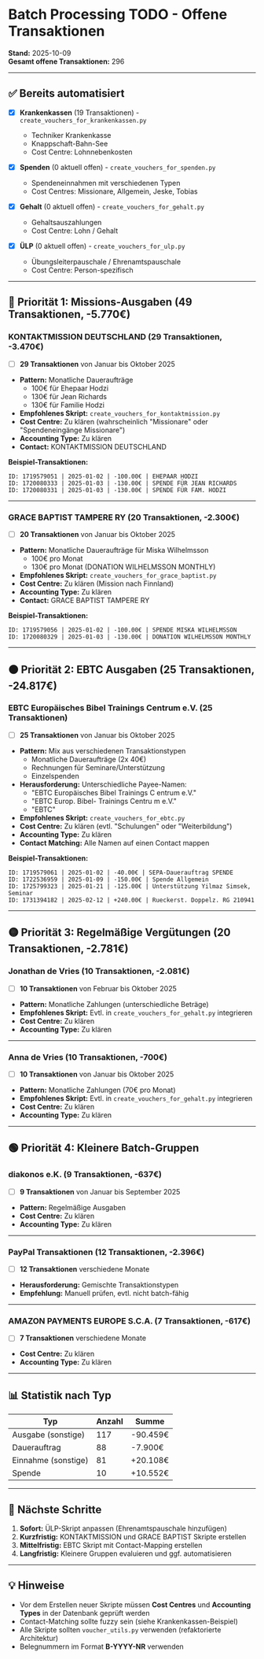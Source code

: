 # Batch Processing TODO - Offene Transaktionen

**Stand:** 2025-10-09  
**Gesamt offene Transaktionen:** 296

---

## ✅ Bereits automatisiert

- [x] **Krankenkassen** (19 Transaktionen) - `create_vouchers_for_krankenkassen.py`
  - Techniker Krankenkasse
  - Knappschaft-Bahn-See
  - Cost Centre: Lohnnebenkosten

- [x] **Spenden** (0 aktuell offen) - `create_vouchers_for_spenden.py`
  - Spendeneinnahmen mit verschiedenen Typen
  - Cost Centres: Missionare, Allgemein, Jeske, Tobias

- [x] **Gehalt** (0 aktuell offen) - `create_vouchers_for_gehalt.py`
  - Gehaltsauszahlungen
  - Cost Centre: Lohn / Gehalt

- [x] **ÜLP** (0 aktuell offen) - `create_vouchers_for_ulp.py`
  - Übungsleiterpauschale / Ehrenamtspauschale
  - Cost Centre: Person-spezifisch

---

## 🔴 Priorität 1: Missions-Ausgaben (49 Transaktionen, -5.770€)

### KONTAKTMISSION DEUTSCHLAND (29 Transaktionen, -3.470€)

- [ ] **29 Transaktionen** von Januar bis Oktober 2025
- **Pattern:** Monatliche Daueraufträge
  - 100€ für Ehepaar Hodzi
  - 130€ für Jean Richards
  - 130€ für Familie Hodzi
- **Empfohlenes Skript:** `create_vouchers_for_kontaktmission.py`
- **Cost Centre:** Zu klären (wahrscheinlich "Missionare" oder "Spendeneingänge Missionare")
- **Accounting Type:** Zu klären
- **Contact:** KONTAKTMISSION DEUTSCHLAND

**Beispiel-Transaktionen:**
```
ID: 1719579051 | 2025-01-02 | -100.00€ | EHEPAAR HODZI
ID: 1720080333 | 2025-01-03 | -130.00€ | SPENDE FÜR JEAN RICHARDS
ID: 1720080331 | 2025-01-03 | -130.00€ | SPENDE FÜR FAM. HODZI
```

---

### GRACE BAPTIST TAMPERE RY (20 Transaktionen, -2.300€)

- [ ] **20 Transaktionen** von Januar bis Oktober 2025
- **Pattern:** Monatliche Daueraufträge für Miska Wilhelmsson
  - 100€ pro Monat
  - 130€ pro Monat (DONATION WILHELMSSON MONTHLY)
- **Empfohlenes Skript:** `create_vouchers_for_grace_baptist.py`
- **Cost Centre:** Zu klären (Mission nach Finnland)
- **Accounting Type:** Zu klären
- **Contact:** GRACE BAPTIST TAMPERE RY

**Beispiel-Transaktionen:**
```
ID: 1719579056 | 2025-01-02 | -100.00€ | SPENDE MISKA WILHELMSSON
ID: 1720080329 | 2025-01-03 | -130.00€ | DONATION WILHELMSSON MONTHLY
```

---

## 🟠 Priorität 2: EBTC Ausgaben (25 Transaktionen, -24.817€)

### EBTC Europäisches Bibel Trainings Centrum e.V. (25 Transaktionen)

- [ ] **25 Transaktionen** von Januar bis Oktober 2025
- **Pattern:** Mix aus verschiedenen Transaktionstypen
  - Monatliche Daueraufträge (2x 40€)
  - Rechnungen für Seminare/Unterstützung
  - Einzelspenden
- **Herausforderung:** Unterschiedliche Payee-Namen:
  - "EBTC Europäisches Bibel Trainings C entrum e.V."
  - "EBTC Europ. Bibel- Trainings Centru m e.V."
  - "EBTC"
- **Empfohlenes Skript:** `create_vouchers_for_ebtc.py`
- **Cost Centre:** Zu klären (evtl. "Schulungen" oder "Weiterbildung")
- **Accounting Type:** Zu klären
- **Contact Matching:** Alle Namen auf einen Contact mappen

**Beispiel-Transaktionen:**
```
ID: 1719579061 | 2025-01-02 | -40.00€ | SEPA-Dauerauftrag SPENDE
ID: 1722536959 | 2025-01-09 | -150.00€ | Spende Allgemein
ID: 1725799323 | 2025-01-21 | -125.00€ | Unterstützung Yilmaz Simsek, Seminar
ID: 1731394182 | 2025-02-12 | +240.00€ | Rueckerst. Doppelz. RG 210941
```

---

## 🟡 Priorität 3: Regelmäßige Vergütungen (20 Transaktionen, -2.781€)

### Jonathan de Vries (10 Transaktionen, -2.081€)

- [ ] **10 Transaktionen** von Februar bis Oktober 2025
- **Pattern:** Monatliche Zahlungen (unterschiedliche Beträge)
- **Empfohlenes Skript:** Evtl. in `create_vouchers_for_gehalt.py` integrieren
- **Cost Centre:** Zu klären
- **Accounting Type:** Zu klären

---

### Anna de Vries (10 Transaktionen, -700€)

- [ ] **10 Transaktionen** von Januar bis Oktober 2025
- **Pattern:** Monatliche Zahlungen (70€ pro Monat)
- **Empfohlenes Skript:** Evtl. in `create_vouchers_for_gehalt.py` integrieren
- **Cost Centre:** Zu klären
- **Accounting Type:** Zu klären

---

## 🟢 Priorität 4: Kleinere Batch-Gruppen

### diakonos e.K. (9 Transaktionen, -637€)

- [ ] **9 Transaktionen** von Januar bis September 2025
- **Pattern:** Regelmäßige Ausgaben
- **Cost Centre:** Zu klären
- **Accounting Type:** Zu klären

---

### PayPal Transaktionen (12 Transaktionen, -2.396€)

- [ ] **12 Transaktionen** verschiedene Monate
- **Herausforderung:** Gemischte Transaktionstypen
- **Empfehlung:** Manuell prüfen, evtl. nicht batch-fähig

---

### AMAZON PAYMENTS EUROPE S.C.A. (7 Transaktionen, -617€)

- [ ] **7 Transaktionen** verschiedene Monate
- **Cost Centre:** Zu klären
- **Accounting Type:** Zu klären

---

## 📊 Statistik nach Typ

| Typ | Anzahl | Summe |
|-----|--------|-------|
| Ausgabe (sonstige) | 117 | -90.459€ |
| Dauerauftrag | 88 | -7.900€ |
| Einnahme (sonstige) | 81 | +20.108€ |
| Spende | 10 | +10.552€ |

---

## 🎯 Nächste Schritte

1. **Sofort:** ÜLP-Skript anpassen (Ehrenamtspauschale hinzufügen)
2. **Kurzfristig:** KONTAKTMISSION und GRACE BAPTIST Skripte erstellen
3. **Mittelfristig:** EBTC Skript mit Contact-Mapping erstellen
4. **Langfristig:** Kleinere Gruppen evaluieren und ggf. automatisieren

---

## 💡 Hinweise

- Vor dem Erstellen neuer Skripte müssen **Cost Centres** und **Accounting Types** in der Datenbank geprüft werden
- Contact-Matching sollte fuzzy sein (siehe Krankenkassen-Beispiel)
- Alle Skripte sollten `voucher_utils.py` verwenden (refaktorierte Architektur)
- Belegnummern im Format **B-YYYY-NR** verwenden
